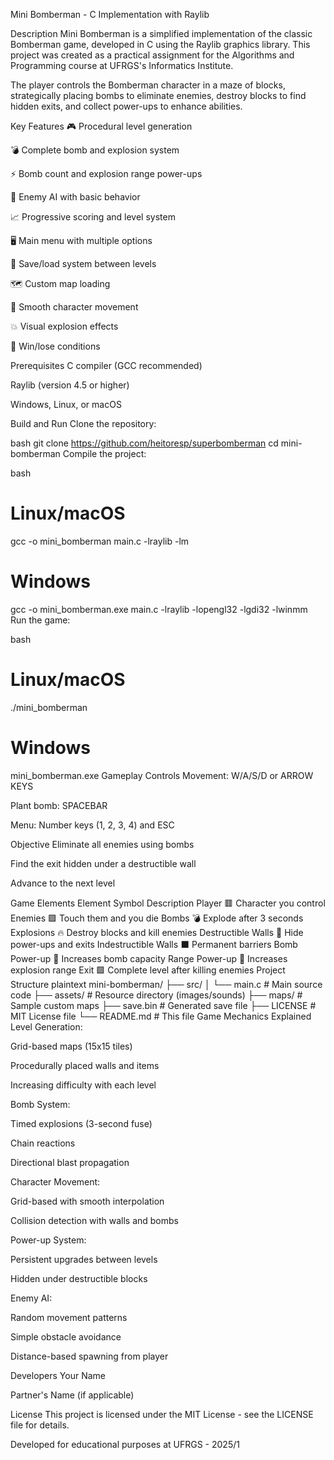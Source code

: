 Mini Bomberman - C Implementation with Raylib

Description
Mini Bomberman is a simplified implementation of the classic Bomberman game, developed in C using the Raylib graphics library. This project was created as a practical assignment for the Algorithms and Programming course at UFRGS's Informatics Institute.

The player controls the Bomberman character in a maze of blocks, strategically placing bombs to eliminate enemies, destroy blocks to find hidden exits, and collect power-ups to enhance abilities.

Key Features
🎮 Procedural level generation

💣 Complete bomb and explosion system

⚡ Bomb count and explosion range power-ups

👾 Enemy AI with basic behavior

📈 Progressive scoring and level system

🖥️ Main menu with multiple options

💾 Save/load system between levels

🗺️ Custom map loading

🔄 Smooth character movement

💥 Visual explosion effects

🎯 Win/lose conditions

Prerequisites
C compiler (GCC recommended)

Raylib (version 4.5 or higher)

Windows, Linux, or macOS

Build and Run
Clone the repository:

bash
git clone https://github.com/heitoresp/superbomberman
cd mini-bomberman
Compile the project:

bash
# Linux/macOS
gcc -o mini_bomberman main.c -lraylib -lm

# Windows
gcc -o mini_bomberman.exe main.c -lraylib -lopengl32 -lgdi32 -lwinmm
Run the game:

bash
# Linux/macOS
./mini_bomberman

# Windows
mini_bomberman.exe
Gameplay
Controls
Movement: W/A/S/D or ARROW KEYS

Plant bomb: SPACEBAR

Menu: Number keys (1, 2, 3, 4) and ESC

Objective
Eliminate all enemies using bombs

Find the exit hidden under a destructible wall

Advance to the next level

Game Elements
Element	Symbol	Description
Player	🟥	Character you control
Enemies	🟪	Touch them and you die
Bombs	💣	Explode after 3 seconds
Explosions	🔥	Destroy blocks and kill enemies
Destructible Walls	🧱	Hide power-ups and exits
Indestructible Walls	⬛	Permanent barriers
Bomb Power-up	💙	Increases bomb capacity
Range Power-up	💛	Increases explosion range
Exit	🟩	Complete level after killing enemies
Project Structure
plaintext
mini-bomberman/
├── src/
│   └── main.c             # Main source code
├── assets/                # Resource directory (images/sounds)
├── maps/                  # Sample custom maps
├── save.bin               # Generated save file
├── LICENSE                # MIT License file
└── README.md              # This file
Game Mechanics Explained
Level Generation:

Grid-based maps (15x15 tiles)

Procedurally placed walls and items

Increasing difficulty with each level

Bomb System:

Timed explosions (3-second fuse)

Chain reactions

Directional blast propagation

Character Movement:

Grid-based with smooth interpolation

Collision detection with walls and bombs

Power-up System:

Persistent upgrades between levels

Hidden under destructible blocks

Enemy AI:

Random movement patterns

Simple obstacle avoidance

Distance-based spawning from player

Developers
Your Name

Partner's Name (if applicable)

License
This project is licensed under the MIT License - see the LICENSE file for details.

Developed for educational purposes at UFRGS - 2025/1
